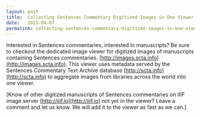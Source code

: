 ```yaml
---
layout: post
title:  Collecting Sentences Commentary Digitized Images in One Viewer
date:   2015-04-07
permalink: collecting-sentences-commentary-digitized-images-in-one-viewer/
---
```


Interested in Sentences commentaries, interested in manuscripts? Be sure to checkout the dedicated image viewer for digitized images of manuscripts containing Sentences commentaries. [http://images.scta.info](http://images.scta.info). This viewer uses metadata served by the Sentences Commentary Text Archive database [http://scta.info](http://scta.info) to aggregate images from libraries across the world into one viewer.

[Know of other digitized manuscripts of Sentences commentaries on IIIF image server [http://iiif.io](http://iiif.io) not yet in the viewer? Leave a comment and let us know. We will add it to the viewer as fast as we can.]